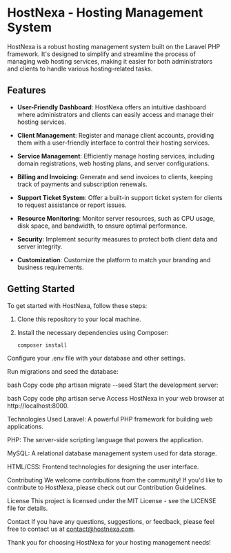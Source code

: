 
# HostNexa - Hosting Management System



HostNexa is a robust hosting management system built on the Laravel PHP framework. It's designed to simplify and streamline the process of managing web hosting services, making it easier for both administrators and clients to handle various hosting-related tasks.

## Features

- **User-Friendly Dashboard**: HostNexa offers an intuitive dashboard where administrators and clients can easily access and manage their hosting services.

- **Client Management**: Register and manage client accounts, providing them with a user-friendly interface to control their hosting services.

- **Service Management**: Efficiently manage hosting services, including domain registrations, web hosting plans, and server configurations.

- **Billing and Invoicing**: Generate and send invoices to clients, keeping track of payments and subscription renewals.

- **Support Ticket System**: Offer a built-in support ticket system for clients to request assistance or report issues.

- **Resource Monitoring**: Monitor server resources, such as CPU usage, disk space, and bandwidth, to ensure optimal performance.

- **Security**: Implement security measures to protect both client data and server integrity.

- **Customization**: Customize the platform to match your branding and business requirements.

## Getting Started

To get started with HostNexa, follow these steps:

1. Clone this repository to your local machine.

2. Install the necessary dependencies using Composer:

   ```bash
   composer install
Configure your .env file with your database and other settings.

Run migrations and seed the database:

bash
Copy code
php artisan migrate --seed
Start the development server:

bash
Copy code
php artisan serve
Access HostNexa in your web browser at http://localhost:8000.

Technologies Used
Laravel: A powerful PHP framework for building web applications.

PHP: The server-side scripting language that powers the application.

MySQL: A relational database management system used for data storage.

HTML/CSS: Frontend technologies for designing the user interface.

Contributing
We welcome contributions from the community! If you'd like to contribute to HostNexa, please check out our Contribution Guidelines.

License
This project is licensed under the MIT License - see the LICENSE file for details.

Contact
If you have any questions, suggestions, or feedback, please feel free to contact us at contact@hostnexa.com.

Thank you for choosing HostNexa for your hosting management needs!
